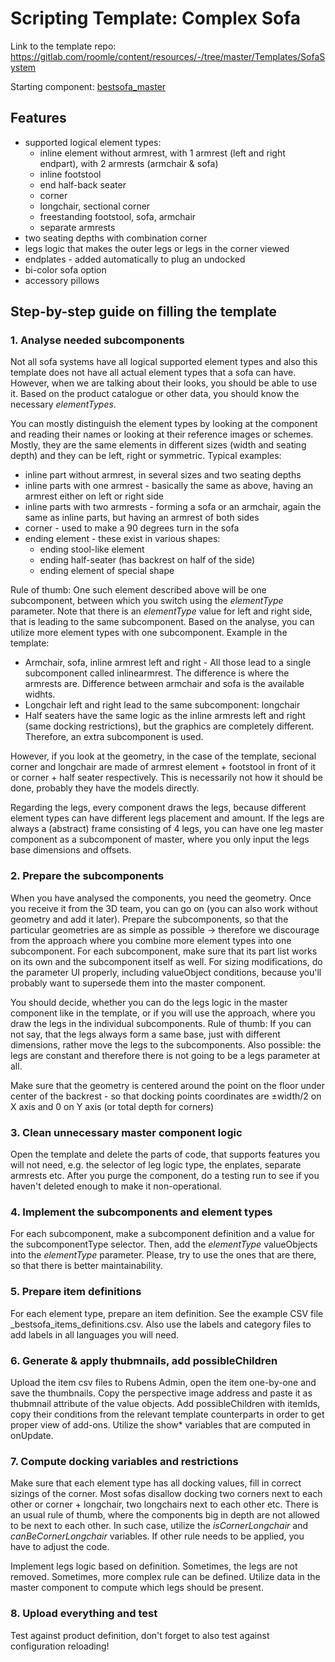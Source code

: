 # Scripting Template: Complex Sofa

Link to the template repo: https://gitlab.com/roomle/content/resources/-/tree/master/Templates/SofaSystem

Starting component: [bestsofa_master](http://rml.co/UTvh)

## Features

* supported logical element types:
    * inline element without armrest, with 1 armrest (left and right endpart), with 2 armrests (armchair & sofa)
    * inline footstool
    * end half-back seater
    * corner
    * longchair, sectional corner
    * freestanding footstool, sofa, armchair
    * separate armrests
* two seating depths with combination corner
* legs logic that makes the outer legs or legs in the corner viewed
* endplates - added automatically to plug an undocked 
* bi-color sofa option
* accessory pillows

## Step-by-step guide on filling the template

### 1. Analyse needed subcomponents
Not all sofa systems have all logical supported element types and also this template does not have all actual element types that a sofa can have. However, when we are talking about their looks, you should be able to use it. Based on the product catalogue or other data, you should know the necessary *elementTypes*.

You can mostly distinguish the element types by looking at the component and reading their names or looking at their reference images or schemes. Mostly, they are the same elements in different sizes (width and seating depth) and they can be left, right or symmetric. Typical examples:
* inline part without armrest, in several sizes and two seating depths
* inline parts with one armrest - basically the same as above, having an armrest either on left or right side
* inline parts with two armrests - forming a sofa or an armchair, again the same as inline parts, but having an armrest of both sides
* corner - used to make a 90 degrees turn in the sofa
* ending element - these exist in various shapes:
    * ending stool-like element
    * ending half-seater (has backrest on half of the side)
    * ending element of special shape

Rule of thumb: One such element described above will be one subcomponent, between which you switch using the *elementType* parameter. Note that there is an *elementType* value for left and right side, that is leading to the same subcomponent. Based on the analyse, you can utilize more element types with one subcomponent. Example in the template:
* Armchair, sofa, inline armrest left and right - All those lead to a single subcomponent called inlinearmrest. The difference is where the armrests are. Difference between armchair and sofa is the available widhts.
* Longchair left and right lead to the same subcomponent: longchair
* Half seaters have the same logic as the inline armrests left and right (same docking restrictions), but the graphics are completely different. Therefore, an extra subcomponent is used.

However, if you look at the geometry, in the case of the template, secional corner and longchair are made of armrest element + footstool in front of it or corner + half seater respectively. This is necessarily not how it should be done, probably they have the models directly.

Regarding the legs, every component draws the legs, because different element types can have different legs placement and amount. If the legs are always a (abstract) frame consisting of 4 legs, you can have one leg master component as a subcomponent of master, where you only input the legs base dimensions and offsets.

### 2. Prepare the subcomponents

When you have analysed the components, you need the geometry. Once you receive it from the 3D team, you can go on (you can also work without geometry and add it later). Prepare the subcomponents, so that the particular geometries are as simple as possible -> therefore we discourage from the approach where you combine more element types into one subcomponent. For each subcomponent, make sure that its part list works on its own and the subcomponent itself as well. For sizing modifications, do the parameter UI properly, including valueObject conditions, because you'll probably want to supersede them into the master component.

You should decide, whether you can do the legs logic in the master component like in the template, or if you will use the approach, where you draw the legs in the individual subcomponents. Rule of thumb: If you can not say, that the legs always form a same base, just with different dimensions, rather move the legs to the subcomponents. Also possible: the legs are constant and therefore there is not going to be a legs parameter at all.

Make sure that the geometry is centered around the point on the floor under center of the backrest - so that docking points coordinates are ±width/2 on X axis and 0 on Y axis (or total depth for corners)

### 3. Clean unnecessary master component logic

Open the template and delete the parts of code, that supports features you will not need, e.g. the selector of leg logic type, the enplates, separate armrests etc. After you purge the component, do a testing run to see if you haven't deleted enough to make it non-operational.

### 4. Implement the subcomponents and element types

For each subcomponent, make a subcomponent definition and a value for the subcomponentType selector. Then, add the *elementType* valueObjects into the *elementType* parameter. Please, try to use the ones that are there, so that there is better maintainability.

### 5. Prepare item definitions

For each element type, prepare an item definition. See the example CSV file _bestsofa_items_definitions.csv. Also use the labels and category files to add labels in all languages you will need.

### 6. Generate & apply thubmnails, add possibleChildren

Upload the item csv files to Rubens Admin, open the item one-by-one and save the thumbnails. Copy the perspective image address and paste it as thubmnail attribute of the value objects. Add possibleChildren with itemIds, copy their conditions from the relevant template counterparts in order to get proper view of add-ons. Utilize the show* variables that are computed in onUpdate.

### 7. Compute docking variables and restrictions

Make sure that each element type has all docking values, fill in correct sizings of the corner. Most sofas disallow docking two corners next to each other or corner + longchair, two longchairs next to each other etc. There is an usual rule of thumb, where the components big in depth are not allowed to be next to each other. In such case, utilize the *isCornerLongchair* and *canBeCornerLongchair* variables. If other rule needs to be applied, you have to adjust the code.

Implement legs logic based on definition. Sometimes, the legs are not removed. Sometimes, more complex rule can be defined. Utilize data in the master component to compute which legs should be present.

### 8. Upload everything and test

Test against product definition, don't forget to also test against configuration reloading!